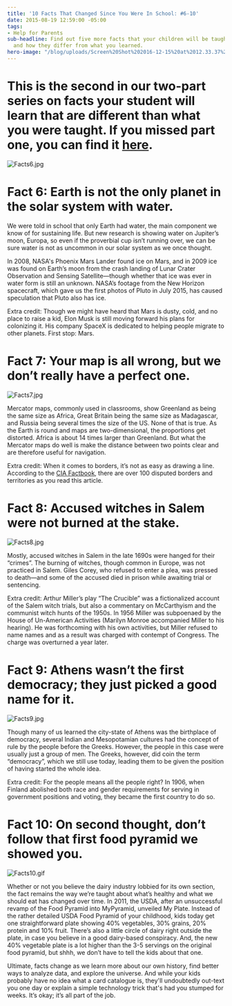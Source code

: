 ```yaml
---
title: '10 Facts That Changed Since You Were In School: #6-10'
date: 2015-08-19 12:59:00 -05:00
tags:
- Help for Parents
sub-headline: Find out five more facts that your children will be taught in school,
  and how they differ from what you learned.
hero-image: "/blog/uploads/Screen%20Shot%202016-12-15%20at%2012.33.37%20PM%20(1).png"
---
```


# This is the second in our two-part series on facts your student will learn that are different than what you were taught. If you missed part one, you can find it [here](https://www.wyzant.com/blog/10_facts_that_changed_part_one).

![Facts6.jpg](/blog/uploads/Facts6.jpg)

# Fact 6: Earth is not the only planet in the solar system with water.

We were told in school that only Earth had water, the main component we know of for sustaining life. But new research is showing water on Jupiter’s moon, Europa, so even if the proverbial cup isn’t running over, we can be sure water is not as uncommon in our solar system as we once thought.

In 2008, NASA's Phoenix Mars Lander found ice on Mars, and in 2009 ice was found on Earth’s moon from the crash landing of Lunar Crater Observation and Sensing Satellite—though whether that ice was ever in water form is still an unknown. NASA’s footage from the New Horizon spacecraft, which gave us the first photos of Pluto in July 2015, has caused speculation that Pluto also has ice.

Extra credit: Though we might have heard that Mars is dusty, cold, and no place to raise a kid, Elon Musk is still moving forward his plans for colonizing it. His company SpaceX is dedicated to helping people migrate to other planets. First stop: Mars.

# Fact 7: Your map is all wrong, but we don’t really have a perfect one.

![Facts7.jpg](/blog/uploads/Facts7.jpg)

Mercator maps, commonly used in classrooms, show Greenland as being the same size as Africa, Great Britain being the same size as Madagascar, and Russia being several times the size of the US. None of that is true. As the Earth is round and maps are two-dimensional, the proportions get distorted. Africa is about 14 times larger than Greenland. But what the Mercator maps do well is make the distance between two points clear and are therefore useful for navigation.

Extra credit: When it comes to borders, it’s not as easy as drawing a line. According to the [CIA Factbook](https://www.cia.gov/library/publications/the-world-factbook/fields/2070.html), there are over 100 disputed borders and territories as you read this article.

# Fact 8: Accused witches in Salem were not burned at the stake.

![Facts8.jpg](/blog/uploads/Facts8.jpg)

Mostly, accused witches in Salem in the late 1690s were hanged for their “crimes”. The burning of witches, though common in Europe, was not practiced in Salem. Giles Corey, who refused to enter a plea, was pressed to death—and some of the accused died in prison while awaiting trial or sentencing.

Extra credit: Arthur Miller’s play “The Crucible” was a fictionalized account of the Salem witch trials, but also a commentary on McCarthyism and the communist witch hunts of the 1950s. In 1956 Miller was subpoenaed by the House of Un-American Activities (Marilyn Monroe accompanied Miller to his hearing). He was forthcoming with his own activities, but Miller refused to name names and as a result was charged with contempt of Congress. The charge was overturned a year later.

# Fact 9: Athens wasn’t the first democracy; they just picked a good name for it.

![Facts9.jpg](/blog/uploads/Facts9.jpg)

Though many of us learned the city-state of Athens was the birthplace of democracy, several Indian and Mesopotamian cultures had the concept of rule by the people before the Greeks. However, the people in this case were usually just a group of men. The Greeks, however, did coin the term “democracy”, which we still use today, leading them to be given the position of having started the whole idea.

Extra credit: For the people means all the people right? In 1906, when Finland abolished both race and gender requirements for serving in government positions and voting, they became the first country to do so.

# Fact 10: On second thought, don’t follow that first food pyramid we showed you.

![Facts10.gif](/blog/uploads/Facts10.gif)

Whether or not you believe the dairy industry lobbied for its own section, the fact remains the way we’re taught about what’s healthy and what we should eat has changed over time. In 2011, the USDA, after an unsuccessful revamp of the Food Pyramid into MyPyramid, unveiled My Plate. Instead of the rather detailed USDA Food Pyramid of your childhood, kids today get one straightforward plate showing 40% vegetables, 30% grains, 20% protein and 10% fruit. There’s also a little circle of dairy right outside the plate, in case you believe in a good dairy-based conspiracy. And, the new 40% vegetable plate is a lot higher than the 3-5 servings on the original food pyramid, but shhh, we don’t have to tell the kids about that one.

Ultimate, facts change as we learn more about our own history, find better ways to analyze data, and explore the universe. And while your kids probably have no idea what a card catalogue is, they'll undoubtedly out-text you one day or explain a simple technology trick that's had you stumped for weeks. It’s okay; it’s all part of the job.